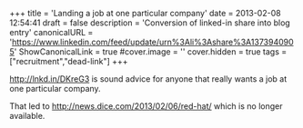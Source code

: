 +++
title = 'Landing a job at one particular company'
date = 2013-02-08 12:54:41
draft = false
description = 'Conversion of linked-in share into blog entry'
canonicalURL = 'https://www.linkedin.com/feed/update/urn%3Ali%3Ashare%3A1373940905'
ShowCanonicalLink = true
#cover.image = ''
cover.hidden = true
tags = ["recruitment","dead-link"]
+++

http://lnkd.in/DKreG3 is sound advice for anyone that really wants a job at one particular company.

That led to http://news.dice.com/2013/02/06/red-hat/ which is no longer available.
